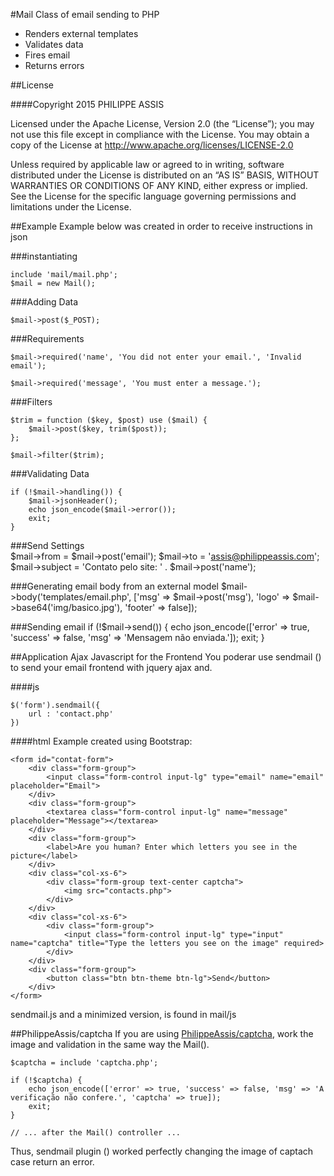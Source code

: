 #Mail
Class of email sending to PHP

* Renders external templates
* Validates data
* Fires email
* Returns errors

##License

####Copyright 2015 PHILIPPE ASSIS

Licensed under the Apache License, Version 2.0 (the “License”); you may not use this file except in compliance with the License. You may obtain a copy of the License at http://www.apache.org/licenses/LICENSE-2.0

Unless required by applicable law or agreed to in writing, software distributed under the License is distributed on an “AS IS” BASIS, WITHOUT WARRANTIES OR CONDITIONS OF ANY KIND, either express or implied. See the License for the specific language governing permissions and limitations under the License.

##Example
Example below was created in order to receive instructions in json

###instantiating

    include 'mail/mail.php';
    $mail = new Mail();
    
###Adding Data

    $mail->post($_POST);
    
###Requirements

    $mail->required('name', 'You did not enter your email.', 'Invalid email');
    
    $mail->required('message', 'You must enter a message.');
    
###Filters
    
    $trim = function ($key, $post) use ($mail) {
        $mail->post($key, trim($post));
    };
    
    $mail->filter($trim);
    
###Validating Data

    if (!$mail->handling()) {
        $mail->jsonHeader();
        echo json_encode($mail->error());
        exit;
    }
    
###Send Settings    
    $mail->from = $mail->post('email');
    $mail->to = 'assis@philippeassis.com';
    $mail->subject = 'Contato pelo site: ' . $mail->post('name');
    
###Generating email body from an external model
    $mail->body('templates/email.php', ['msg' => $mail->post('msg'), 'logo' => $mail->base64('img/basico.jpg'), 'footer' => false]);
    
###Sending email
    if (!$mail->send()) {
        echo json_encode(['error' => true, 'success' => false, 'msg' =>  'Mensagem não enviada.']);
        exit;
    }


##Application Ajax Javascript for the Frontend
You poderar use sendmail () to send your email frontend with jquery ajax and.

####js

    $('form').sendmail({
        url : 'contact.php'
    })

####html
Example created using Bootstrap:

    <form id="contat-form">
        <div class="form-group">
            <input class="form-control input-lg" type="email" name="email" placeholder="Email">
        </div>
        <div class="form-group">
            <textarea class="form-control input-lg" name="message" placeholder="Message"></textarea>
        </div>
        <div class="form-group">
            <label>Are you human? Enter which letters you see in the picture</label>
        </div>
        <div class="col-xs-6">
            <div class="form-group text-center captcha">
                <img src="contacts.php">
            </div>
        </div>
        <div class="col-xs-6">
            <div class="form-group">
                <input class="form-control input-lg" type="input" name="captcha" title="Type the letters you see on the image" required>
            </div>
        </div>
        <div class="form-group">
            <button class="btn btn-theme btn-lg">Send</button>
        </div>
    </form>
    
sendmail.js and a minimized version, is found in mail/js

##PhilippeAssis/captcha
If you are using [PhilippeAssis/captcha](https://github.com/PhilippeAssis/captcha), work the image and validation in the same way the Mail().

    $captcha = include 'captcha.php';
    
    if (!$captcha) {
        echo json_encode(['error' => true, 'success' => false, 'msg' => 'A verificação não confere.', 'captcha' => true]);
        exit;
    }
    
    // ... after the Mail() controller ...

Thus, sendmail plugin () worked perfectly changing the image of captach case return an error.